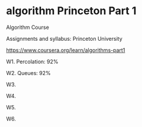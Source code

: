# algorithm Princeton Part 1

Algorithm Course 

Assignments and syllabus: Princeton University

https://www.coursera.org/learn/algorithms-part1

W1. Percolation: 92%

W2. Queues:      92%

W3. 

W4. 

W5.

W6.
